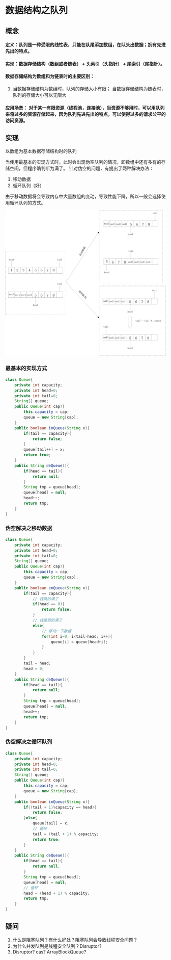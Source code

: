 # 数据结构之队列
## 概念
#### 定义：队列是一种受限的线性表，只能在队尾添加数组，在队头出数据；拥有先进先出的特点。

#### 实现：数据存储结构（数组或者链表） + 头索引（头指针） + 尾索引（尾指针）。

#### 数据存储结构为数组和为链表时的主要区别：
1. 当数据存储结构为数组时，队列的存储大小有限； 当数据存储结构为链表时，队列的存储大小可以无限大

#### 应用场景： 对于某一有限资源（线程池，连接池），当资源不够用时，可以用队列来将过多的资源存储起来，因为队列先进先出的特点，可以使得过多的请求公平的访问资源。

## 实现
以数组为基本数据存储结构时的队列

当使用最基本的实现方式时，此时会出现伪空队列的情况，即数组中还有多有的存储空间，但程序确判断为满了。 针对伪空的问题，有提出了两种解决办法：
1. 移动数据
2. 循环队列（好）

由于移动数据将会导致内存中大量数组的变动，导致性能下降，所以一般会选择使用循环队列的方式。

![avatar](../pictures/queue/2.jpg)

### 最基本的实现方式
```java
class Queue{
    private int capacity;
    private int head=0;
    private int tail=0;
    String[] queue;
    public Queue(int cap){
        this.capacity = cap;
        queue = new String[cap];
    }
    public boolean inQueue(String x){
        if(tail == capacity){
            return false;
        }
        queue[tail++] = x;
        return true;
    }
    public String deQueue(){
        if(head == tail){
            return null;
        }
        String tmp = queue[head];
        queue[head] = null;
        head++;
        return tmp;
    }
}
```

### 伪空解决之移动数据

```java
class Queue{
    private int capacity;
    private int head=0;
    private int tail=0;
    String[] queue;
    public Queue(int cap){
        this.capacity = cap;
        queue = new String[cap];
    }
    public boolean enQueue(String x){
        if(tail == capacity){
            // 栈真的满了
            if(head == 0){
                return false;
            }
            // 栈是假的满了
            else{
                // 移动一下数据
                for(int i=0; i<tail-head; i++){
                    queue[i] = queue[head+i];
                }
            }
        }
        tail = head;
        head = 0;
    }
    public String deQueue(){
        if(head == tail){
            return null;
        }
        String tmp = queue[head];
        queue[head] = null;
        head++;
        return tmp;
    }
}
```

### 伪空解决之循环队列
```java
class Queue{
    private int capacity;
    private int head=0;
    private int tail=0;
    String[] queue;
    public Queue(int cap){
        this.capacity = cap;
        queue = new String[cap];
    }
    public boolean inQueue(String x){
        if((tail + 1)%capacity == head){
            return false;
        }else{
            queue[tail] = x;
            // 循环
            tail = (tail + 1) % capacity;
            return true;
        }
    }
    public String deQueue(){
        if(head == tail){
            return null;
        }
        String tmp = queue[head];
        queue[head] = null;
        // 循环
        head = (head + 1) % capacity;
        return tmp;
    }
}
```


## 疑问
1. 什么是阻塞队列？有什么好处？阻塞队列会导致线程安全问题？
2. 为什么并发队列是线程安全队列？Disruptor?
3. Disruptor? cas? ArrayBlockQueue?